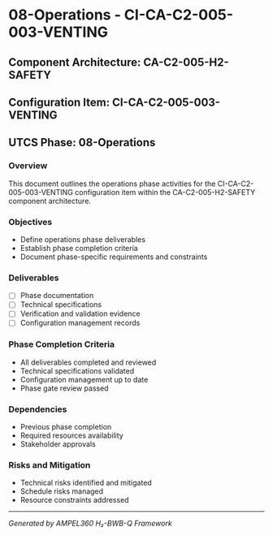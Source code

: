 # 08-Operations - CI-CA-C2-005-003-VENTING

## Component Architecture: CA-C2-005-H2-SAFETY
## Configuration Item: CI-CA-C2-005-003-VENTING
## UTCS Phase: 08-Operations

### Overview
This document outlines the operations phase activities for the CI-CA-C2-005-003-VENTING configuration item within the CA-C2-005-H2-SAFETY component architecture.

### Objectives
- Define operations phase deliverables
- Establish phase completion criteria
- Document phase-specific requirements and constraints

### Deliverables
- [ ] Phase documentation
- [ ] Technical specifications
- [ ] Verification and validation evidence
- [ ] Configuration management records

### Phase Completion Criteria
- All deliverables completed and reviewed
- Technical specifications validated
- Configuration management up to date
- Phase gate review passed

### Dependencies
- Previous phase completion
- Required resources availability
- Stakeholder approvals

### Risks and Mitigation
- Technical risks identified and mitigated
- Schedule risks managed
- Resource constraints addressed

---
*Generated by AMPEL360 H₂-BWB-Q Framework*
